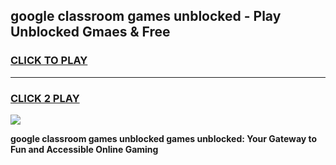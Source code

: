 
## google classroom games unblocked - Play Unblocked Gmaes & Free
<h3>
<a href="https://premium.freeplayer.one?title=google_classroom_games_unblocked&ref=20F">CLICK TO PLAY</a></h3>
<hr>

<h3>
<a href="https://premium.freeplayer.one?title=google_classroom_games_unblocked&ref=20F">CLICK 2 PLAY</a>
  
</h3>

<a href="https://premium.freeplayer.one?title=google_classroom_games_unblocked&ref=20F/"><img src="https://clearcache.store/games.png"></a>


**google classroom games unblocked games unblocked: Your Gateway to Fun and Accessible Online Gaming**
